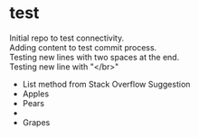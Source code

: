 # test
Initial repo to test connectivity.  
Adding content to test commit process. </br>
Testing new lines with two spaces at the end.  
Testing new line with "\<\/br\>" </br>
<ul>
<li>List method from Stack Overflow Suggestion</li>
<li>Apples</li>
<li>Pears<li/>
<li>Grapes
</ul>

